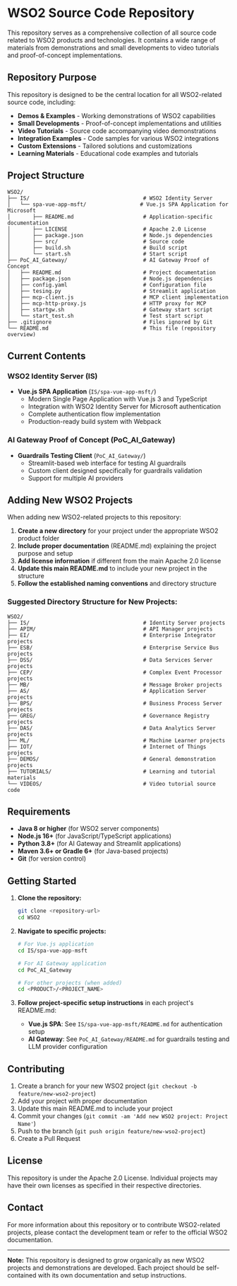 # WSO2 Source Code Repository

This repository serves as a comprehensive collection of all source code related to WSO2 products and technologies. It contains a wide range of materials from demonstrations and small developments to video tutorials and proof-of-concept implementations.

## Repository Purpose

This repository is designed to be the central location for all WSO2-related source code, including:

- **Demos & Examples** - Working demonstrations of WSO2 capabilities
- **Small Developments** - Proof-of-concept implementations and utilities
- **Video Tutorials** - Source code accompanying video demonstrations
- **Integration Examples** - Code samples for various WSO2 integrations
- **Custom Extensions** - Tailored solutions and customizations
- **Learning Materials** - Educational code examples and tutorials

## Project Structure

```
WSO2/
├── IS/                                    # WSO2 Identity Server
│   └── spa-vue-app-msft/                 # Vue.js SPA Application for Microsoft
│       ├── README.md                      # Application-specific documentation
│       ├── LICENSE                        # Apache 2.0 License
│       ├── package.json                   # Node.js dependencies
│       ├── src/                           # Source code
│       ├── build.sh                       # Build script
│       └── start.sh                       # Start script
├── PoC_AI_Gateway/                        # AI Gateway Proof of Concept
│   ├── README.md                          # Project documentation
│   ├── package.json                       # Node.js dependencies
│   ├── config.yaml                        # Configuration file
│   ├── tesing.py                          # Streamlit application
│   ├── mcp-client.js                      # MCP client implementation
│   ├── mcp-http-proxy.js                  # HTTP proxy for MCP
│   ├── startgw.sh                         # Gateway start script
│   └── start_test.sh                      # Test start script
├── .gitignore                             # Files ignored by Git
└── README.md                              # This file (repository overview)
```

## Current Contents

### WSO2 Identity Server (IS)
- **Vue.js SPA Application** (`IS/spa-vue-app-msft/`)
  - Modern Single Page Application with Vue.js 3 and TypeScript
  - Integration with WSO2 Identity Server for Microsoft authentication
  - Complete authentication flow implementation
  - Production-ready build system with Webpack

### AI Gateway Proof of Concept (PoC_AI_Gateway)
- **Guardrails Testing Client** (`PoC_AI_Gateway/`)
  - Streamlit-based web interface for testing AI guardrails
  - Custom client designed specifically for guardrails validation
  - Support for multiple AI providers 

## Adding New WSO2 Projects

When adding new WSO2-related projects to this repository:

1. **Create a new directory** for your project under the appropriate WSO2 product folder
2. **Include proper documentation** (README.md) explaining the project purpose and setup
3. **Add license information** if different from the main Apache 2.0 license
4. **Update this main README.md** to include your new project in the structure
5. **Follow the established naming conventions** and directory structure

### Suggested Directory Structure for New Projects:
```
WSO2/
├── IS/                                    # Identity Server projects
├── APIM/                                  # API Manager projects
├── EI/                                    # Enterprise Integrator projects
├── ESB/                                   # Enterprise Service Bus projects
├── DSS/                                   # Data Services Server projects
├── CEP/                                   # Complex Event Processor projects
├── MB/                                    # Message Broker projects
├── AS/                                    # Application Server projects
├── BPS/                                   # Business Process Server projects
├── GREG/                                  # Governance Registry projects
├── DAS/                                   # Data Analytics Server projects
├── ML/                                    # Machine Learner projects
├── IOT/                                   # Internet of Things projects
├── DEMOS/                                 # General demonstration projects
├── TUTORIALS/                             # Learning and tutorial materials
└── VIDEOS/                                # Video tutorial source code
```

## Requirements

- **Java 8 or higher** (for WSO2 server components)
- **Node.js 16+** (for JavaScript/TypeScript applications)
- **Python 3.8+** (for AI Gateway and Streamlit applications)
- **Maven 3.6+ or Gradle 6+** (for Java-based projects)
- **Git** (for version control)

## Getting Started

1. **Clone the repository:**
   ```bash
   git clone <repository-url>
   cd WSO2
   ```

2. **Navigate to specific projects:**
   ```bash
   # For Vue.js application
   cd IS/spa-vue-app-msft
   
   # For AI Gateway application
   cd PoC_AI_Gateway
   
   # For other projects (when added)
   cd <PRODUCT>/<PROJECT_NAME>
   ```

3. **Follow project-specific setup instructions** in each project's README.md:
   - **Vue.js SPA**: See `IS/spa-vue-app-msft/README.md` for authentication setup
   - **AI Gateway**: See `PoC_AI_Gateway/README.md` for guardrails testing and LLM provider configuration

## Contributing

1. Create a branch for your new WSO2 project (`git checkout -b feature/new-wso2-project`)
2. Add your project with proper documentation
3. Update this main README.md to include your project
4. Commit your changes (`git commit -am 'Add new WSO2 project: Project Name'`)
5. Push to the branch (`git push origin feature/new-wso2-project`)
6. Create a Pull Request

## License

This repository is under the Apache 2.0 License. Individual projects may have their own licenses as specified in their respective directories.

## Contact

For more information about this repository or to contribute WSO2-related projects, please contact the development team or refer to the official WSO2 documentation.

---

**Note:** This repository is designed to grow organically as new WSO2 projects and demonstrations are developed. Each project should be self-contained with its own documentation and setup instructions.
